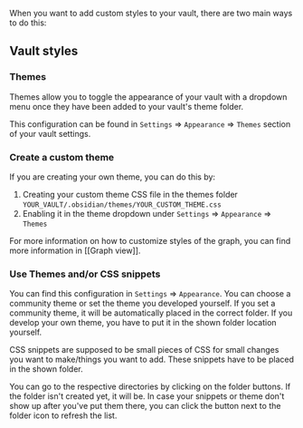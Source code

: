 When you want to add custom styles to your vault, there are two main ways to do this:

## Vault styles

### Themes

Themes allow you to toggle the appearance of your vault with a dropdown menu once they have been added to your vault's theme folder.

This configuration can be found in `Settings` => `Appearance` => `Themes` section of your vault settings.

### Create a custom theme

If you are creating your own theme, you can do this by:

1. Creating your custom theme CSS file in the themes folder `YOUR_VAULT/.obsidian/themes/YOUR_CUSTOM_THEME.css`
2. Enabling it in the theme dropdown under `Settings` => `Appearance` => `Themes`

For more information on how to customize styles of the graph, you can find more information in [[Graph view]].

### Use Themes and/or CSS snippets

You can find this configuration in `Settings` => `Appearance`. You can choose a community theme or set the theme you developed yourself. If you set a community theme, it will be automatically placed in the correct folder. If you develop your own theme, you have to put it in the shown folder location yourself.

CSS snippets are supposed to be small pieces of CSS for small changes you want to make/things you want to add. These snippets have to be placed in the shown folder.

You can go to the respective directories by clicking on the folder buttons. If the folder isn't created yet, it will be. In case your snippets or theme don't show up after you've put them there, you can click the button next to the folder icon to refresh the list.

